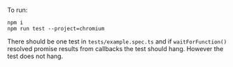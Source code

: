 To run:
```
npm i
npm run test --project=chromium
```

There should be one test in `tests/example.spec.ts` and if `waitForFunction()` resolved promise results from callbacks the test should hang. However the test does not hang.
